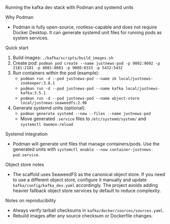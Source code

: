 Running the kafka dev stack with Podman and systemd units

Why Podman
- Podman is fully open-source, rootless-capable and does not require
  Docker Desktop. It can generate systemd unit files for running pods
  as system services.

Quick start
1. Build images: `./kafka/scripts/build_images.sh`
2. Create pod: `podman pod create --name justnews-pod -p 9092:9092 -p 2181:2181 -p 8081:8081 -p 9000:8333 -p 5432:5432`
3. Run containers within the pod (example):
   - `podman run -d --pod justnews-pod --name zk local/justnews-zookeeper:3.8.1`
   - `podman run -d --pod justnews-pod --name kafka local/justnews-kafka:3.5.1`
   - `podman run -d --pod justnews-pod --name object-store local/justnews-seaweedfs:2.90`
4. Generate systemd units (optional):
   - `podman generate systemd --new --files --name justnews-pod`
   - Move generated `.service` files to `/etc/systemd/system/` and `systemctl daemon-reload`

Systemd integration
- Podman will generate unit files that manage containers/pods. Use the
  generated units with `systemctl enable --now container-justnews-pod.service`.

Object store notes
- The scaffold uses SeaweedFS as the canonical object store. If you need
  to use a different object store, configure it manually and update
  `kafka/config/kafka_dev.yaml` accordingly. The project avoids adding
  heavier fallback object store services by default to reduce complexity.

Notes on reproducibility
- Always verify tarball checksums in `kafka/docker/sources/sources.yaml`.
- Rebuild images after any source checksum or Dockerfile changes.
